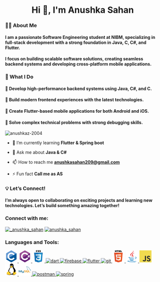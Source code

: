 <h1 align="center">Hi 👋, I'm Anushka Sahan</h1>
<h3 align="left">👨‍💻 About Me</h3>
<h4 align="left">I am a passionate Software Engineering student at NIBM, specializing in full-stack development with a strong foundation in Java, C, C#, and Flutter.</h4>
<h4 align="left">I focus on building scalable software solutions, creating seamless backend systems and developing cross-platform mobile applications.</h4>
<h3 align="left">🚀 What I Do</h3>
<h4 align="left">🔹 Develop high-performance backend systems using Java, C#, and C.</h4>
<h4 align="left">🔹 Build modern frontend experiences with the latest technologies.</h4>
<h4 align="left">🔹 Create Flutter-based mobile applications for both Android and iOS.</h4>
<h4 align="left">🔹 Solve complex technical problems with strong debugging skills.</h4>

<p align="left"> <img src="https://komarev.com/ghpvc/?username=anushkaz-2004&label=Profile%20views&color=0e75b6&style=flat" alt="anushkaz-2004" /> </p>

- 🌱 I’m currently learning **Flutter & Spring boot**

- 💬 Ask me about **Java & C#**

- 📫 How to reach me **anushkasahan209@gmail.com**

- ⚡ Fun fact **Call me as AS**

<h3 align="left">💡 Let’s Connect!</h3>
<h4 align="left">I’m always open to collaborating on exciting projects and learning new technologies. Let’s build something amazing together!</h4>
<h3 align="left">Connect with me:</h3>
<p align="left">
<a href="https://instagram.com/_anushka_sahan" target="blank"><img align="center" src="https://raw.githubusercontent.com/rahuldkjain/github-profile-readme-generator/master/src/images/icons/Social/instagram.svg" alt="_anushka_sahan" height="30" width="40" /></a>
<a href="https://discord.gg/anushka_sahan" target="blank"><img align="center" src="https://raw.githubusercontent.com/rahuldkjain/github-profile-readme-generator/master/src/images/icons/Social/discord.svg" alt="anushka_sahan" height="30" width="40" /></a>
</p>

<h3 align="left">Languages and Tools:</h3>
<p align="left"> <a href="https://www.cprogramming.com/" target="_blank" rel="noreferrer"> <img src="https://raw.githubusercontent.com/devicons/devicon/master/icons/c/c-original.svg" alt="c" width="40" height="40"/> </a> <a href="https://www.w3schools.com/cs/" target="_blank" rel="noreferrer"> <img src="https://raw.githubusercontent.com/devicons/devicon/master/icons/csharp/csharp-original.svg" alt="csharp" width="40" height="40"/> </a> <a href="https://www.w3schools.com/css/" target="_blank" rel="noreferrer"> <img src="https://raw.githubusercontent.com/devicons/devicon/master/icons/css3/css3-original-wordmark.svg" alt="css3" width="40" height="40"/> </a> <a href="https://dart.dev" target="_blank" rel="noreferrer"> <img src="https://www.vectorlogo.zone/logos/dartlang/dartlang-icon.svg" alt="dart" width="40" height="40"/> </a> <a href="https://firebase.google.com/" target="_blank" rel="noreferrer"> <img src="https://www.vectorlogo.zone/logos/firebase/firebase-icon.svg" alt="firebase" width="40" height="40"/> </a> <a href="https://flutter.dev" target="_blank" rel="noreferrer"> <img src="https://www.vectorlogo.zone/logos/flutterio/flutterio-icon.svg" alt="flutter" width="40" height="40"/> </a> <a href="https://git-scm.com/" target="_blank" rel="noreferrer"> <img src="https://www.vectorlogo.zone/logos/git-scm/git-scm-icon.svg" alt="git" width="40" height="40"/> </a> <a href="https://www.w3.org/html/" target="_blank" rel="noreferrer"> <img src="https://raw.githubusercontent.com/devicons/devicon/master/icons/html5/html5-original-wordmark.svg" alt="html5" width="40" height="40"/> </a> <a href="https://www.java.com" target="_blank" rel="noreferrer"> <img src="https://raw.githubusercontent.com/devicons/devicon/master/icons/java/java-original.svg" alt="java" width="40" height="40"/> </a> <a href="https://developer.mozilla.org/en-US/docs/Web/JavaScript" target="_blank" rel="noreferrer"> <img src="https://raw.githubusercontent.com/devicons/devicon/master/icons/javascript/javascript-original.svg" alt="javascript" width="40" height="40"/> </a> <a href="https://www.linux.org/" target="_blank" rel="noreferrer"> <img src="https://raw.githubusercontent.com/devicons/devicon/master/icons/linux/linux-original.svg" alt="linux" width="40" height="40"/> </a> <a href="https://www.mysql.com/" target="_blank" rel="noreferrer"> <img src="https://raw.githubusercontent.com/devicons/devicon/master/icons/mysql/mysql-original-wordmark.svg" alt="mysql" width="40" height="40"/> </a> <a href="https://postman.com" target="_blank" rel="noreferrer"> <img src="https://www.vectorlogo.zone/logos/getpostman/getpostman-icon.svg" alt="postman" width="40" height="40"/> </a> <a href="https://spring.io/" target="_blank" rel="noreferrer"> <img src="https://www.vectorlogo.zone/logos/springio/springio-icon.svg" alt="spring" width="40" height="40"/> </a> </p>
